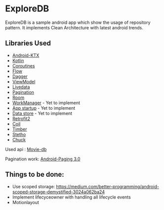 # ExploreDB

ExploreDB is a sample android app which show the usage of repository pattern. It implements Clean Architecture with latest android trends.

## Libraries Used
  * [Android-KTX](https://developer.android.com/kotlin/ktx)
  * [Kotlin](https://kotlinlang.org/docs/reference/android-overview.html)
  * [Coroutines](https://kotlinlang.org/docs/reference/coroutines-overview.html)
  * [Flow](https://kotlinlang.org/docs/reference/coroutines/flow.html)
  * [Dagger](https://dagger.dev/)
  * [ViewModel](https://developer.android.com/topic/libraries/architecture/viewmodel)
  * [Livedata](https://developer.android.com/topic/libraries/architecture/livedata)
  * [Pagination](https://developer.android.com/topic/libraries/architecture/paging/v3-overview)
  * [Room](https://developer.android.com/topic/libraries/architecture/room)
  * [WorkManager](https://developer.android.com/topic/libraries/architecture/workmanager) - Yet to implement
  * [App startup](https://developer.android.com/topic/libraries/app-startup)  - Yet to implement
  * [Data store](https://developer.android.com/topic/libraries/architecture/datastore) - Yet to implement
  * [Retrofit2](https://square.github.io/retrofit/)
  * [Coil](https://coil-kt.github.io/coil/)
  * [Timber](https://github.com/JakeWharton/timber)
  * [Stetho](http://facebook.github.io/stetho/)
  * [Chuck](https://github.com/jgilfelt/chuck)


Used api : 
[Movie-db](https://developers.themoviedb.org/3/)

Pagination work:
[Android-Paging 3.0](https://medium.com/@paulhundal/paging-library-with-android-mvvm-6a3a4d94de72)


## Things to be done:
 * Use scoped storage: https://medium.com/better-programming/android-scoped-storage-demystified-3024a062ba24
 * Implement lifecyceowner with handling all lifecycle events
 * Motionlayout
